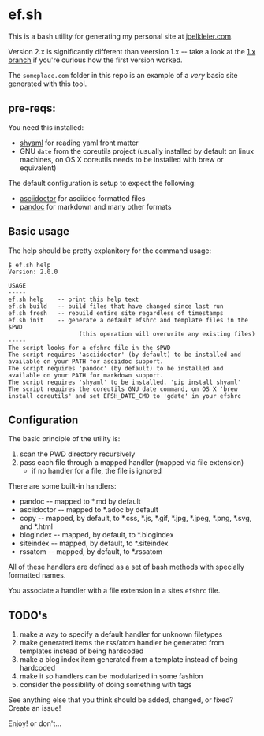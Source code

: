 # ef.sh

This is a bash utility for generating my personal site at [joelkleier.com](https://joelkleier.com).

Version 2.x is significantly different than veersion 1.x -- take a look at the
[1.x branch](https://github.com/zombified/ef.sh/tree/1.x) if you're curious how
the first version worked.

The `someplace.com` folder in this repo is an example of a _very_ basic site
generated with this tool.

## pre-reqs:

You need this installed:

  * [shyaml](https://pypi.python.org/pypi/shyaml) for reading yaml front matter
  * GNU `date` from the coreutils project (usually installed by default on linux machines, on OS X coreutils needs to be installed with brew or equivalent)

The default configuration is setup to expect the following:

  * [asciidoctor](http://asciidoctor.org/) for asciidoc formatted files
  * [pandoc](http://pandoc.org/) for markdown and many other formats

## Basic usage

The help should be pretty explanitory for the command usage:

    $ ef.sh help
    Version: 2.0.0

    USAGE
    -----
    ef.sh help    -- print this help text
    ef.sh build   -- build files that have changed since last run
    ef.sh fresh   -- rebuild entire site regardless of timestamps
    ef.sh init    -- generate a default efshrc and template files in the $PWD
                        (this operation will overwrite any existing files)
    -----
    The script looks for a efshrc file in the $PWD
    The script requires 'asciidoctor' (by default) to be installed and available on your PATH for asciidoc support.
    The script requires 'pandoc' (by default) to be installed and available on your PATH for markdown support.
    The script requires 'shyaml' to be installed. 'pip install shyaml'
    The script requires the coreutils GNU date command, on OS X 'brew install coreutils' and set EFSH_DATE_CMD to 'gdate' in your efshrc

## Configuration

The basic principle of the utility is:

  1. scan the PWD directory recursively
  2. pass each file through a mapped handler (mapped via file extension)
     * if no handler for a file, the file is ignored

There are some built-in handlers:

  * pandoc -- mapped to *.md by default
  * asciidoctor -- mapped to *.adoc by default
  * copy -- mapped, by default, to *.css, *.js, *.gif, *.jpg, *.jpeg, *.png, *.svg, and *.html
  * blogindex -- mapped, by default, to *.blogindex
  * siteindex -- mapped, by default, to *.siteindex
  * rssatom -- mapped, by default, to *.rssatom

All of these handlers are defined as a set of bash methods with specially
formatted names.

You associate a handler with a file extension in a sites `efshrc` file.


## TODO's

  1. make a way to specify a default handler for unknown filetypes
  2. make generated items the rss/atom handler be generated from templates instead of being hardcoded
  3. make a blog index item generated from a template instead of being hardcoded
  4. make it so handlers can be modularized in some fashion
  5. consider the possibility of doing something with tags

See anything else that you think should be added, changed, or fixed? Create an issue!

Enjoy! or don't...

